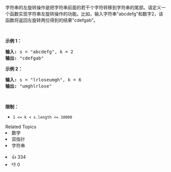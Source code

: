 <p>字符串的左旋转操作是把字符串前面的若干个字符转移到字符串的尾部。请定义一个函数实现字符串左旋转操作的功能。比如，输入字符串"abcdefg"和数字2，该函数将返回左旋转两位得到的结果"cdefgab"。</p>

<p>&nbsp;</p>

<p><strong>示例 1：</strong></p>

<pre><strong>输入:</strong> s = "abcdefg", k = 2
<strong>输出:&nbsp;</strong>"cdefgab"
</pre>

<p><strong>示例 2：</strong></p>

<pre><strong>输入:</strong> s = "lrloseumgh", k = 6
<strong>输出:&nbsp;</strong>"umghlrlose"
</pre>

<p>&nbsp;</p>

<p><strong>限制：</strong></p>

<ul> 
 <li><code>1 &lt;= k &lt; s.length &lt;= 10000</code></li> 
</ul>

<div><div>Related Topics</div><div><li>数学</li><li>双指针</li><li>字符串</li></div></div><br><div><li>👍 334</li><li>👎 0</li></div>